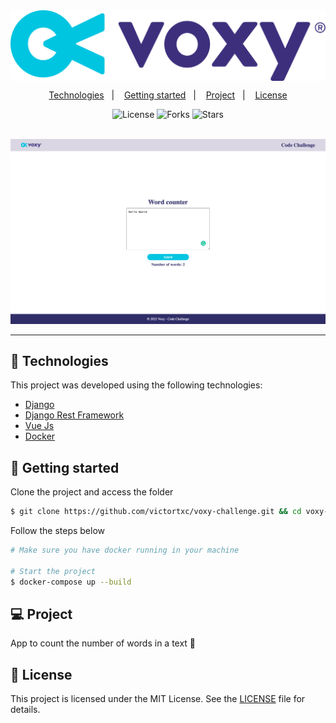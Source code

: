 <div align="center">
    <img align="center" alt="Voxy Challenge" title="Voxy Challenge" src="frontend/public/img/Voxy_logo.png" />
</div>

<p align="center">
  <a href="#-technologies">Technologies</a>&nbsp;&nbsp;&nbsp;|&nbsp;&nbsp;&nbsp;
  <a href="#-getting-started">Getting started</a>&nbsp;&nbsp;&nbsp;|&nbsp;&nbsp;&nbsp;
  <a href="#-project">Project</a>&nbsp;&nbsp;&nbsp;|&nbsp;&nbsp;&nbsp;
  <a href="#-license">License</a>
</p>

<p align="center">
  <img  src="https://img.shields.io/static/v1?label=license&message=MIT&color=FFFFFF&labelColor=32B768" alt="License">
  
  <img src="https://img.shields.io/github/forks/victortxc/voxy-challenge?label=forks&message=MIT&color=FFFFFF&labelColor=32B768" alt="Forks">

  <img src="https://img.shields.io/github/stars/victortxc/voxy-challenge?label=stars&message=MIT&color=FFFFFF&labelColor=32B768" alt="Stars">
</p>

<br>

<div align="center">
  <img alt="PlantManagerPreview" src="img/voxy-challenge.png">
</div>

---

## 🧪 Technologies

This project was developed using the following technologies:

-   [Django](https://www.djangoproject.com/)
-   [Django Rest Framework](https://www.django-rest-framework.org/)
-   [Vue Js](https://vuejs.org/)
-   [Docker](https://www.docker.com/)

## 🚀 Getting started

Clone the project and access the folder

```bash
$ git clone https://github.com/victortxc/voxy-challenge.git && cd voxy-challenge
```

Follow the steps below

```bash
# Make sure you have docker running in your machine

# Start the project
$ docker-compose up --build
```

## 💻 Project

App to count the number of words in a text 💬

## 📝 License

This project is licensed under the MIT License. See the [LICENSE](LICENSE.md) file for details.

